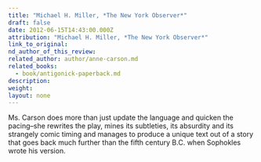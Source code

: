 ```yaml
---
title: "Michael H. Miller, *The New York Observer*"
draft: false
date: 2012-06-15T14:43:00.000Z
attribution: "Michael H. Miller, *The New York Observer*"
link_to_original:
nd_author_of_this_review:
related_author: author/anne-carson.md
related_books:
  - book/antigonick-paperback.md
description:
weight:
layout: none
---
```

Ms. Carson does more than just update the language and quicken the pacing–she rewrites the play, mines its subtleties, its absurdity and its strangely comic timing and manages to produce a unique text out of a story that goes back much further than the fifth century B.C. when Sophokles wrote his version.

